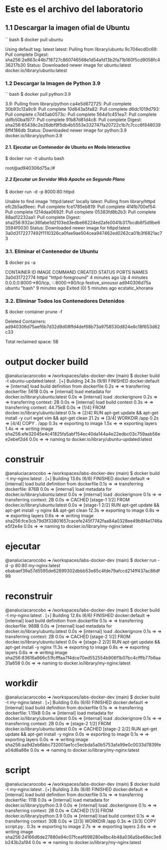 # Este es el archivo del laboratorio

## 1.1 Descargar la imagen ofial de Ubuntu 
´´ bash 
$ docker pull ubuntu

Using default tag: latest
latest: Pulling from library/ubuntu
9c704ecd0c69: Pull complete 
Digest: sha256:2e863c44b718727c860746568e1d54afd13b2fa71b160f5cd9058fc436217b30
Status: Downloaded newer image for ubuntu:latest
docker.io/library/ubuntu:latest

### 1.2 Descargar la Imagen de Python 3.9
´´ bash 
$ docker pull python:3.9

3.9: Pulling from library/python
ca4e5d672725: Pull complete 
30b93c12a9c9: Pull complete 
10d643a5fa82: Pull complete 
d6dc1019d793: Pull complete 
c7d45ab0573c: Pull complete 
564d1c451ea7: Pull complete 
ddfb50ba1977: Pull complete 
91b87d81d4c8: Pull complete 
Digest: sha256:65438c2e26dbf9f5db4b5553e332747fa20722c1b7c7ccc6f8480396ff4186db
Status: Downloaded newer image for python:3.9
docker.io/library/python:3.9

#### 2.1. Ejecutar un Contenedor de Ubuntu en Modo Interactivo
$ docker run -it ubuntu bash

root@ad940306d75a:/# 

##### 2.2 Ejecutar un Servidor Web Apache en Segundo Plano
 $ docker run -d -p 8000:80 httpd

 Unable to find image 'httpd:latest' locally
latest: Pulling from library/httpd
efc2b5ad9eec: Pull complete 
fce1785eb819: Pull complete 
4f4fb700ef54: Pull complete 
f214daa0692f: Pull complete 
05383fd8b2b3: Pull complete 
88ad12232aa1: Pull complete 
Digest: sha256:932ac36fabe1d2103ed3edbe66224ed2afe0041b317bcdb6f5d9be63594f0030
Status: Downloaded newer image for httpd:latest
3a0d3172277492f1110326ca0fae9ae504cea947462ed0262ca01b3f6821ac73

### 3.1. Eliminar el Contenedor de Ubuntu
 $ docker ps -a

 CONTAINER ID   IMAGE     COMMAND              CREATED         STATUS                     PORTS                                   NAMES
3a0d31722774   httpd     "httpd-foreground"   4 minutes ago   Up 4 minutes               0.0.0.0:8000->80/tcp, :::8000->80/tcp   festive_sinoussi
ad940306d75a   ubuntu    "bash"               9 minutes ago   Exited (0) 5 minutes ago                                           ecstatic_khorana

### 3.2. Eliminar Todos los Contenedores Detenidos
 $  docker container prune -f

 Deleted Containers:
ad940306d75aef6b7d32d9d08ffd4def68b73a9758530d824e8c18f653d62c33

Total reclaimed space: 5B



# output docker build 

@analuciacarocobo ➜ /workspaces/labs-docker-dev (main) $ docker build -t ubuntu-updated:latest .
[+] Building 24.3s (9/9) FINISHED                                                                               docker:default
 => [internal] load build definition from dockerfile                                                                      0.2s
 => => transferring dockerfile: 561B                                                                                      0.0s
 => [internal] load metadata for docker.io/library/ubuntu:latest                                                          0.0s
 => [internal] load .dockerignore                                                                                         0.2s
 => => transferring context: 2B                                                                                           0.0s
 => [internal] load build context                                                                                         0.3s
 => => transferring context: 44.75kB                                                                                      0.0s
 => [1/4] FROM docker.io/library/ubuntu:latest                                                                            0.1s
 => [2/4] RUN apt-get update && apt-get install -y     curl     wget     vim     && apt-get clean                        21.2s
 => [3/4] WORKDIR /app                                                                                                    0.2s
 => [4/4] COPY . /app                                                                                                     0.3s
 => exporting to image                                                                                                    1.5s
 => => exporting layers                                                                                                   1.4s
 => => writing image sha256:efe32045e4c41825fa5abf154ec40da144a4e22edbc03c759aab56ee2ebef2d4                              0.0s
 => => naming to docker.io/library/ubuntu-updated:latest     

 # construir

 @analuciacarocobo ➜ /workspaces/labs-docker-dev (main) $ docker build -t my-nginx:latest .
[+] Building 13.6s (6/6) FINISHED                                                                               docker:default
 => [internal] load build definition from dockerfile                                                                      0.1s
 => => transferring dockerfile: 876B                                                                                      0.0s
 => [internal] load metadata for docker.io/library/ubuntu:latest                                                          0.0s
 => [internal] load .dockerignore                                                                                         0.1s
 => => transferring context: 2B                                                                                           0.0s
 => CACHED [stage-1 1/2] FROM docker.io/library/ubuntu:latest                                                             0.0s
 => [stage-1 2/2] RUN apt-get update &&     apt-get install -y nginx &&     apt-get clean                                12.3s
 => exporting to image                                                                                                    0.8s
 => => exporting layers                                                                                                   0.6s
 => => writing image sha256:fce3cb79d3f33801657cacefe245f7742faa84a0328ee49b8f4e1746ae5f2e4e                              0.0s
 => => naming to docker.io/library/my-nginx:latest   

 # ejecutar  

 @analuciacarocobo ➜ /workspaces/labs-docker-dev (main) $ docker run -d -p 80:80 my-nginx:latest
ebabaef39a57d5595de62899302dbbb53e65c4fde79afccd214ff437ac86df99

# reconstruir

@analuciacarocobo ➜ /workspaces/labs-docker-dev (main) $ docker build -t my-nginx:latest .
[+] Building 12.6s (6/6) FINISHED                                                                               docker:default
 => [internal] load build definition from dockerfile                                                                      0.1s
 => => transferring dockerfile: 989B                                                                                      0.0s
 => [internal] load metadata for docker.io/library/ubuntu:latest                                                          0.0s
 => [internal] load .dockerignore                                                                                         0.1s
 => => transferring context: 2B                                                                                           0.0s
 => CACHED [stage-2 1/2] FROM docker.io/library/ubuntu:latest                                                             0.0s
 => [stage-2 2/2] RUN apt-get update && apt-get install -y nginx                                                         11.3s
 => exporting to image                                                                                                    0.8s
 => => exporting layers                                                                                                   0.6s
 => => writing image sha256:83616a966c51fcfffaa7f4dce70ed552554b906f1b07bc4cfffb77b6aa31a658                              0.0s
 => => naming to docker.io/library/my-nginx:latest       

 # workdir

@analuciacarocobo ➜ /workspaces/labs-docker-dev (main) $ docker build -t my-nginx:latest .
[+] Building 0.6s (6/6) FINISHED                                                                                             docker:default
 => [internal] load build definition from dockerfile                                                                                   0.1s
 => => transferring dockerfile: 1.15kB                                                                                                 0.0s
 => [internal] load metadata for docker.io/library/ubuntu:latest                                                                       0.0s
 => [internal] load .dockerignore                                                                                                      0.1s
 => => transferring context: 2B                                                                                                        0.0s
 => [stage-2 1/2] FROM docker.io/library/ubuntu:latest                                                                                 0.0s
 => CACHED [stage-2 2/2] RUN apt-get update && apt-get install -y nginx                                                                0.0s
 => exporting to image                                                                                                                 0.1s
 => => exporting layers                                                                                                                0.0s
 => => writing image sha256:aa9d2eb6bbc732001ae1cc5ecbda5a0b5753afa99e0c0033d7839fea04d6a86e                                           0.0s
 => => naming to docker.io/library/my-nginx:latest          


 # script 

 @analuciacarocobo ➜ /workspaces/labs-docker-dev (main) $ docker build -t my-nginx:latest .
[+] Building 3.8s (8/8) FINISHED                                                                                             docker:default
 => [internal] load build definition from dockerfile                                                                                   0.1s
 => => transferring dockerfile: 111B                                                                                                   0.0s
 => [internal] load metadata for docker.io/library/python:3.9                                                                          0.0s
 => [internal] load .dockerignore                                                                                                      0.1s
 => => transferring context: 2B                                                                                                        0.0s
 => CACHED [1/3] FROM docker.io/library/python:3.9                                                                                     0.0s
 => [internal] load build context                                                                                                      0.1s
 => => transferring context: 30B                                                                                                       0.0s
 => [2/3] WORKDIR /app                                                                                                                 0.3s
 => [3/3] COPY script.py .                                                                                                             0.3s
 => exporting to image                                                                                                                 2.7s
 => => exporting layers                                                                                                                2.6s
 => => writing image sha256:24166d6de27880e94c07fceaf698280e8bc4b48a036a5be68ec3e8b243b2a194                                           0.0s
 => => naming to docker.io/library/my-nginx:latest  